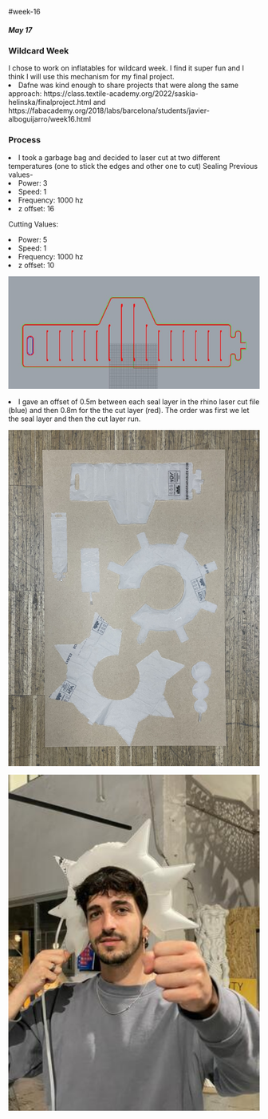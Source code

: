 #week-16
<h5> May 17 </h5>
<h3> Wildcard Week </h3>
I chose to work on inflatables for wildcard week. I find it super fun and I think I will use this mechanism for my final project.
<li> Dafne was kind enough to share projects that were along the same approach:
https://class.textile-academy.org/2022/saskia-helinska/finalproject.html and
https://fabacademy.org/2018/labs/barcelona/students/javier-alboguijarro/week16.html

<h3>Process</h3>
<li>I took a garbage bag and decided to laser cut at two different temperatures (one to stick the edges and other one to cut)
Sealing Previous values-
<li>Power: 3
<li>Speed: 1
<li>Frequency: 1000 hz
<li>z offset: 16

<p>Cutting Values: </p>
<li>Power: 5
<li>Speed: 1
<li>Frequency: 1000 hz
<li>z offset: 10

<p align="center">
<img title="miro" alt="brainstorm" src="/images/17.jpeg" width="560"/>

<li>I gave an offset of 0.5m between each seal layer in the rhino laser cut file (blue) and then 0.8m for the the cut layer (red). The order was first we let the seal layer and then the cut layer run.

<p align="center">
<img title="miro" alt="brainstorm" src="/images/13.jpeg" width="560"/>


<p align="center">
<img title="miro" alt="brainstorm" src="/images/18.jpeg" width="560"/>
